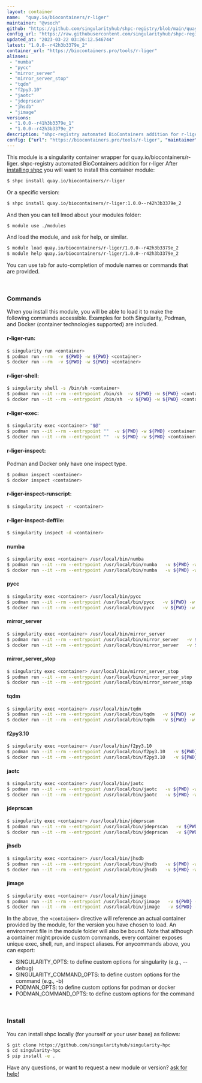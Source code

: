 ```yaml
---
layout: container
name:  "quay.io/biocontainers/r-liger"
maintainer: "@vsoch"
github: "https://github.com/singularityhub/shpc-registry/blob/main/quay.io/biocontainers/r-liger/container.yaml"
config_url: "https://raw.githubusercontent.com/singularityhub/shpc-registry/main/quay.io/biocontainers/r-liger/container.yaml"
updated_at: "2023-03-22 03:26:12.546744"
latest: "1.0.0--r42h3b3379e_2"
container_url: "https://biocontainers.pro/tools/r-liger"
aliases:
 - "numba"
 - "pycc"
 - "mirror_server"
 - "mirror_server_stop"
 - "tqdm"
 - "f2py3.10"
 - "jaotc"
 - "jdeprscan"
 - "jhsdb"
 - "jimage"
versions:
 - "1.0.0--r41h3b3379e_1"
 - "1.0.0--r42h3b3379e_2"
description: "shpc-registry automated BioContainers addition for r-liger"
config: {"url": "https://biocontainers.pro/tools/r-liger", "maintainer": "@vsoch", "description": "shpc-registry automated BioContainers addition for r-liger", "latest": {"1.0.0--r42h3b3379e_2": "sha256:caefaf04cc1bdc4aec5b0bd3569a90f2cf00dbbb58623327dc26b63fc83caae4"}, "tags": {"1.0.0--r41h3b3379e_1": "sha256:bc852d337eac33592fb472f8609d0cc5794e94c3026bf534fab5a0453410a786", "1.0.0--r42h3b3379e_2": "sha256:caefaf04cc1bdc4aec5b0bd3569a90f2cf00dbbb58623327dc26b63fc83caae4"}, "docker": "quay.io/biocontainers/r-liger", "aliases": {"numba": "/usr/local/bin/numba", "pycc": "/usr/local/bin/pycc", "mirror_server": "/usr/local/bin/mirror_server", "mirror_server_stop": "/usr/local/bin/mirror_server_stop", "tqdm": "/usr/local/bin/tqdm", "f2py3.10": "/usr/local/bin/f2py3.10", "jaotc": "/usr/local/bin/jaotc", "jdeprscan": "/usr/local/bin/jdeprscan", "jhsdb": "/usr/local/bin/jhsdb", "jimage": "/usr/local/bin/jimage"}}
---
```


This module is a singularity container wrapper for quay.io/biocontainers/r-liger.
shpc-registry automated BioContainers addition for r-liger
After [installing shpc](#install) you will want to install this container module:


```bash
$ shpc install quay.io/biocontainers/r-liger
```

Or a specific version:

```bash
$ shpc install quay.io/biocontainers/r-liger:1.0.0--r42h3b3379e_2
```

And then you can tell lmod about your modules folder:

```bash
$ module use ./modules
```

And load the module, and ask for help, or similar.

```bash
$ module load quay.io/biocontainers/r-liger/1.0.0--r42h3b3379e_2
$ module help quay.io/biocontainers/r-liger/1.0.0--r42h3b3379e_2
```

You can use tab for auto-completion of module names or commands that are provided.

<br>

### Commands

When you install this module, you will be able to load it to make the following commands accessible.
Examples for both Singularity, Podman, and Docker (container technologies supported) are included.

#### r-liger-run:

```bash
$ singularity run <container>
$ podman run --rm  -v ${PWD} -w ${PWD} <container>
$ docker run --rm  -v ${PWD} -w ${PWD} <container>
```

#### r-liger-shell:

```bash
$ singularity shell -s /bin/sh <container>
$ podman run --it --rm --entrypoint /bin/sh  -v ${PWD} -w ${PWD} <container>
$ docker run --it --rm --entrypoint /bin/sh  -v ${PWD} -w ${PWD} <container>
```

#### r-liger-exec:

```bash
$ singularity exec <container> "$@"
$ podman run --it --rm --entrypoint ""  -v ${PWD} -w ${PWD} <container> "$@"
$ docker run --it --rm --entrypoint ""  -v ${PWD} -w ${PWD} <container> "$@"
```

#### r-liger-inspect:

Podman and Docker only have one inspect type.

```bash
$ podman inspect <container>
$ docker inspect <container>
```

#### r-liger-inspect-runscript:

```bash
$ singularity inspect -r <container>
```

#### r-liger-inspect-deffile:

```bash
$ singularity inspect -d <container>
```


#### numba

```bash
$ singularity exec <container> /usr/local/bin/numba
$ podman run --it --rm --entrypoint /usr/local/bin/numba   -v ${PWD} -w ${PWD} <container> -c " $@"
$ docker run --it --rm --entrypoint /usr/local/bin/numba   -v ${PWD} -w ${PWD} <container> -c " $@"
```


#### pycc

```bash
$ singularity exec <container> /usr/local/bin/pycc
$ podman run --it --rm --entrypoint /usr/local/bin/pycc   -v ${PWD} -w ${PWD} <container> -c " $@"
$ docker run --it --rm --entrypoint /usr/local/bin/pycc   -v ${PWD} -w ${PWD} <container> -c " $@"
```


#### mirror_server

```bash
$ singularity exec <container> /usr/local/bin/mirror_server
$ podman run --it --rm --entrypoint /usr/local/bin/mirror_server   -v ${PWD} -w ${PWD} <container> -c " $@"
$ docker run --it --rm --entrypoint /usr/local/bin/mirror_server   -v ${PWD} -w ${PWD} <container> -c " $@"
```


#### mirror_server_stop

```bash
$ singularity exec <container> /usr/local/bin/mirror_server_stop
$ podman run --it --rm --entrypoint /usr/local/bin/mirror_server_stop   -v ${PWD} -w ${PWD} <container> -c " $@"
$ docker run --it --rm --entrypoint /usr/local/bin/mirror_server_stop   -v ${PWD} -w ${PWD} <container> -c " $@"
```


#### tqdm

```bash
$ singularity exec <container> /usr/local/bin/tqdm
$ podman run --it --rm --entrypoint /usr/local/bin/tqdm   -v ${PWD} -w ${PWD} <container> -c " $@"
$ docker run --it --rm --entrypoint /usr/local/bin/tqdm   -v ${PWD} -w ${PWD} <container> -c " $@"
```


#### f2py3.10

```bash
$ singularity exec <container> /usr/local/bin/f2py3.10
$ podman run --it --rm --entrypoint /usr/local/bin/f2py3.10   -v ${PWD} -w ${PWD} <container> -c " $@"
$ docker run --it --rm --entrypoint /usr/local/bin/f2py3.10   -v ${PWD} -w ${PWD} <container> -c " $@"
```


#### jaotc

```bash
$ singularity exec <container> /usr/local/bin/jaotc
$ podman run --it --rm --entrypoint /usr/local/bin/jaotc   -v ${PWD} -w ${PWD} <container> -c " $@"
$ docker run --it --rm --entrypoint /usr/local/bin/jaotc   -v ${PWD} -w ${PWD} <container> -c " $@"
```


#### jdeprscan

```bash
$ singularity exec <container> /usr/local/bin/jdeprscan
$ podman run --it --rm --entrypoint /usr/local/bin/jdeprscan   -v ${PWD} -w ${PWD} <container> -c " $@"
$ docker run --it --rm --entrypoint /usr/local/bin/jdeprscan   -v ${PWD} -w ${PWD} <container> -c " $@"
```


#### jhsdb

```bash
$ singularity exec <container> /usr/local/bin/jhsdb
$ podman run --it --rm --entrypoint /usr/local/bin/jhsdb   -v ${PWD} -w ${PWD} <container> -c " $@"
$ docker run --it --rm --entrypoint /usr/local/bin/jhsdb   -v ${PWD} -w ${PWD} <container> -c " $@"
```


#### jimage

```bash
$ singularity exec <container> /usr/local/bin/jimage
$ podman run --it --rm --entrypoint /usr/local/bin/jimage   -v ${PWD} -w ${PWD} <container> -c " $@"
$ docker run --it --rm --entrypoint /usr/local/bin/jimage   -v ${PWD} -w ${PWD} <container> -c " $@"
```



In the above, the `<container>` directive will reference an actual container provided
by the module, for the version you have chosen to load. An environment file in the
module folder will also be bound. Note that although a container
might provide custom commands, every container exposes unique exec, shell, run, and
inspect aliases. For anycommands above, you can export:

 - SINGULARITY_OPTS: to define custom options for singularity (e.g., --debug)
 - SINGULARITY_COMMAND_OPTS: to define custom options for the command (e.g., -b)
 - PODMAN_OPTS: to define custom options for podman or docker
 - PODMAN_COMMAND_OPTS: to define custom options for the command

<br>

### Install

You can install shpc locally (for yourself or your user base) as follows:

```bash
$ git clone https://github.com/singularityhub/singularity-hpc
$ cd singularity-hpc
$ pip install -e .
```

Have any questions, or want to request a new module or version? [ask for help!](https://github.com/singularityhub/singularity-hpc/issues)